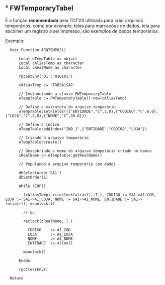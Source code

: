 ## ° FWTemporaryTabel

É a função **recomendada** pela TOTVS utilizada para criar arquivos temporários, como por exemplo, telas para marcações de dados, tela para escolher um registro a ser impresso, são exemplos de dados temporários.

Exemplo:

      User Function ARQTEMP02()

          Local oTempTable as object
          Local cAliasTemp as character
          Local cRealName as character

          rpcSetEnv('01','010101')

          cAliasTemp := 'TRBSA1SA2'

          // Instanciando a classe FWTemporaryTable
          oTempTable := FWTemporaryTable():new(cAliasTemp)
          
          // Define a estrutura do arquivo temporário
          oTempTable:setFields({{"ENTIDADE","C",3,0},{"CODIGO","C",6,0},{"LOJA","C",2,0},{"NOME","C",30,0}})

          // Define o índice
          oTempTable:addIndex("IND_1",{"ENTIDADE","CODIGO","LOJA"})

          // Criando o arquivo temporário
          oTempTable:create()

          // Descobrindo o nome do arquivo temporário criado no banco
          cRealName := oTempTable:getRealName()

          // Populando o arquivo temporário com dados

          dbSelectArea('SA1')
          dbSetOrder(1)

          While !EOF()

            (cAliasTemp)->(reclock(alias(),.T.), CODIGO := SA1->A1_COD, LOJA := SA1->A1_LOJA, NOME := SA1->A1_NOME, ENTIDADE := SA1->(alias()), msunlock())

            // ou

            reclock(cRealName,.T.)

              CODIGO    := A1_COD
              LOJA      := A1_LOJA
              NOME      := A1_NOME
              ENTIDADE  := alias()

            msunlock()

          Enddo

          rpcClearEnv()

      Return